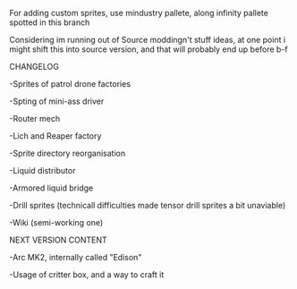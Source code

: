 
For adding custom sprites, use mindustry pallete, along infinity pallete spotted in this branch

Considering im running out of Source moddingn't stuff ideas, at one point i might shift this into source version, and that will probably end up before b-f

CHANGELOG

-Sprites of patrol drone factories

-Spting of mini-ass driver

-Router mech

-Lich and Reaper factory

-Sprite directory reorganisation 

-Liquid distributor

-Armored liquid bridge

-Drill sprites (technicall difficulties made tensor drill sprites a bit unaviable)

-Wiki (semi-working one)

 NEXT VERSION CONTENT
 
 -Arc MK2, internally called "Edison"
 
 -Usage of critter box, and a way to craft it
